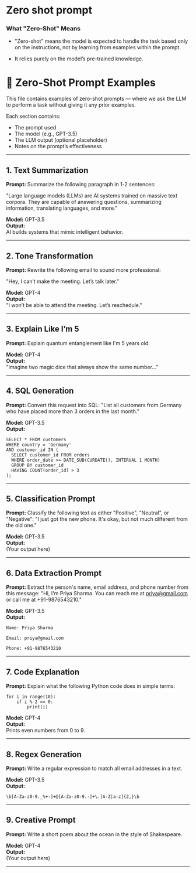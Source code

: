 # Zero shot prompt

### What "Zero-Shot" Means

- "Zero-shot" means the model is expected to handle the task based only on the instructions, not by learning from examples within the prompt.

- It relies purely on the model’s pre-trained knowledge.



# 🧠 Zero-Shot Prompt Examples

This file contains examples of zero-shot prompts — where we ask the LLM to perform a task without giving it any prior examples.

Each section contains:
- The prompt used
- The model (e.g., GPT-3.5)
- The LLM output (optional placeholder)
- Notes on the prompt’s effectiveness

---

## 1. Text Summarization

**Prompt:**
Summarize the following paragraph in 1-2 sentences:

"Large language models (LLMs) are AI systems trained on massive text corpora. They are capable of answering questions, summarizing information, translating languages, and more."

**Model:** GPT-3.5  
**Output:**  
AI builds systems that mimic intelligent behavior.

---

## 2. Tone Transformation

**Prompt:**
Rewrite the following email to sound more professional:

"Hey, I can’t make the meeting. Let’s talk later."

**Model:** GPT-4  
**Output:**  
"I won’t be able to attend the meeting. Let’s reschedule."

---

## 3. Explain Like I’m 5

**Prompt:**
Explain quantum entanglement like I'm 5 years old.

**Model:** GPT-4  
**Output:**  
"Imagine two magic dice that always show the same number..."

---

## 4. SQL Generation

**Prompt:**
Convert this request into SQL:
"List all customers from Germany who have placed more than 3 orders in the last month."

**Model:** GPT-3.5  
**Output:**  
```
SELECT * FROM customers
WHERE country = 'Germany'
AND customer_id IN (
  SELECT customer_id FROM orders
  WHERE order_date >= DATE_SUB(CURDATE(), INTERVAL 1 MONTH)
  GROUP BY customer_id
  HAVING COUNT(order_id) > 3
);
```

---

## 5. Classification Prompt

**Prompt:**
Classify the following text as either "Positive", "Neutral", or "Negative":
"I just got the new phone. It's okay, but not much different from the old one."

**Model:** GPT-3.5  
**Output:**  
(Your output here)

---

## 6. Data Extraction Prompt

**Prompt:**
Extract the person's name, email address, and phone number from this message:
"Hi, I'm Priya Sharma. You can reach me at priya@gmail.com or call me at +91-9876543210."

**Model:** GPT-3.5  
**Output:**  
```
Name: Priya Sharma

Email: priya@gmail.com

Phone: +91-9876543210
```

---

## 7. Code Explanation

**Prompt:**
Explain what the following Python code does in simple terms:
```
for i in range(10):
    if i % 2 == 0:
        print(i)
```

**Model:** GPT-4  
**Output:**  
Prints even numbers from 0 to 9.

---

## 8. Regex Generation

**Prompt:**
Write a regular expression to match all email addresses in a text.

**Model:** GPT-3.5  
**Output:**  
```
\b[A-Za-z0-9._%+-]+@[A-Za-z0-9.-]+\.[A-Z|a-z]{2,}\b
```

---

## 9. Creative Prompt

**Prompt:**
Write a short poem about the ocean in the style of Shakespeare.

**Model:** GPT-4  
**Output:**  
(Your output here)

---
